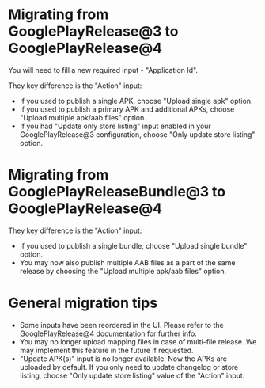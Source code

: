 # Migrating from GooglePlayRelease@3 to GooglePlayRelease@4

You will need to fill a new required input - "Application Id".

They key difference is the "Action" input:
- If you used to publish a single APK, choose "Upload single apk" option.
- If you used to publish a primary APK and additional APKs, choose "Upload multiple apk/aab files" option.
- If you had "Update only store listing" input enabled in your GooglePlayRelease@3 configuration, choose "Only update store listing" option.

# Migrating from GooglePlayReleaseBundle@3 to GooglePlayRelease@4

They key difference is the "Action" input:
- If you used to publish a single bundle, choose "Upload single bundle" option.
- You may now also publish multiple AAB files as a part of the same release by choosing the "Upload multiple apk/aab files" option.

# General migration tips

- Some inputs have been reordered in the UI. Please refer to the [GooglePlayRelease@4 documentation](/README.md#google-play-release) for further info.
- You may no longer upload mapping files in case of multi-file release. We may implement this feature in the future if requested.
- "Update APK(s)" input is no longer available. Now the APKs are uploaded by default. If you only need to update changelog or store listing, choose "Only update store listing" value of the "Action" input.

